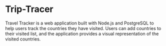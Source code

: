 # Trip-Tracer
Travel Tracker is a web application built with Node.js and PostgreSQL to help users track the countries they have visited. Users can add countries to their visited list, and the application provides a visual representation of the visited countries.  
